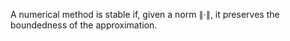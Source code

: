A numerical method is stable if, given a norm $\lVert \cdot \rVert$, it preserves the boundedness of the approximation.